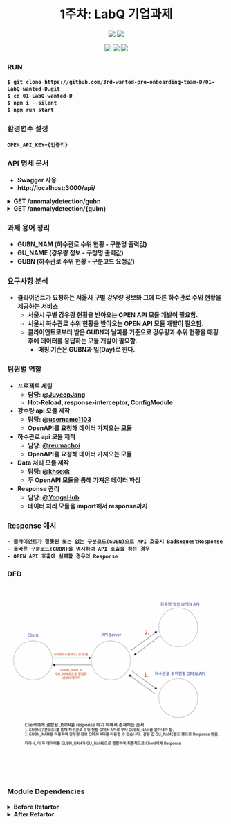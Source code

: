 <h1 align=center><strong>1주차: LabQ 기업과제<strong></h1>

<p align=center>
<img src="https://img.shields.io/badge/Node.js-339933?style=badge&logo=Node.js&logoColor=white">
<img src="https://img.shields.io/badge/NestJS-E0234E?style=badge&logo=NestJS&logoColor=white">
</p>
<p align=center>
    <img src=https://img.shields.io/badge/Node.js-16.15.1-green.svg>
    <img src=https://img.shields.io/badge/NestJS-8.2.1-pink.svg>
    <img src=https://img.shields.io/badge/npm-8.5.5-white.svg>
</p>

### **RUN**

```shell
$ git clone https://github.com/3rd-wanted-pre-onboarding-team-D/01-LabQ-wanted-D.git
$ cd 01-LabQ-wanted-D
$ npm i --silent
$ npm run start
```

### **환경변수 설정**
```.env
OPEN_API_KEY={인증키}
```

### **API 명세 문서**
- Swagger 사용
- http://localhost:3000/api/
<details>
<summary>GET /anomalydetection/gubn</summary>
<img src='./img/api1.png' width=512>
</details>
<details>
<summary>GET /anomalydetection/{gubn}</summary>
<img src='./img/api2.png' width=512>
</details>

### **과제 용어 정리**

- GUBN_NAM (하수관로 수위 현황 - 구분명 출력값)
- GU_NAME (강우량 정보 - 구청명 출력값)
- GUBN (하수관로 수위 현황 - 구분코드 요청값)

### **요구사항 분석**

- 클라이언트가 요청하는 서울시 구별 강우량 정보와 그에 따른 하수관로 수위 현황을 제공하는 서비스
  - 서울시 구별 강우량 현황을 받아오는 OPEN API 모듈 개발이 필요함.
  - 서울시 하수관로 수위 현황을 받아오는 OPEN API 모듈 개발이 필요함.
  - 클라이언트로부터 받은 GUBN과 날짜를 기준으로 강우량과 수위 현황을 매핑 후에 데이터를 응답하는 모듈 개발이 필요함.
    - 매핑 기준은 GUBN과 일(Day)로 한다.

### **팀원별 역할**

- 프로젝트 세팅
  - 담당: [@JuyeopJang](https://github.com/JuyeopJang)
  - Hot-Reload, response-interceptor, ConfigModule
- 강수량 api 모듈 제작
  - 담당: [@username1103](https://github.com/username1103)
  - OpenAPI를 요청해 데이터 가져오는 모듈
- 하수관로 api 모듈 제작
  - 담당: [@reumachoi](https://github.com/reumachoi)
  - OpenAPI를 요청해 데이터 가져오는 모듈
- Data 처리 모듈 제작
  - 담당: [@khsexk](https://github.com/khsexk)
  - 두 OpenAPI 모듈을 통해 가져온 데이터 파싱
- Response 관리
  - 담당: [@YongsHub](https://github.com/YongsHub)
  - 데이터 처리 모듈을 import해서 response까지

### **Response 예시**

```text
- 클라이언트가 잘못된 또는 없는 구분코드(GUBN)으로 API 호출시 BadRequestResponse
- 올바른 구분코드(GUBN)을 명시하여 API 호출을 하는 경우
- OPEN API 호출에 실패할 경우의 Response
```

### **DFD**
<img src='./img/dfd.png' width=512>

### **Module Dependencies**

<details>
<summary>Before Refartor</summary>
<img src='./img/dependencies1.png' width=512>
<div markdown="1">
- HTTP모듈을 DrainpipeMonitoring, Rainfall, AnomalyDetection 3개의 모듈에서 각각 받음 <br>
- Rainfall모듈의 경우 Config모듈을 OpenApiConfig모듈로 받고 DrainpipeMonitoring모듈의 경우엔 Config모듈을 전역모듈로 받음<br>
- App모듈에서 Config, OpenApiConfig, DrainpipeMonitoring, Rainfall, AnomalyDetection 모듈을 다 받음
</div>
</details>

<details>
<summary>After Refartor</summary>
<img src='./img/dependencies2.png' width=512>
<div markdown="1">
- OpenApi모듈로 Config와 Http모듈을 통합해서 Rainfall, DrainpipeMonitoring 모듈에서 사용<br>
- App모듈에 불필요하게 가져오던 모듈들을 정리하고 AnomalyDetection모듈만 사용
</div>
</details>
